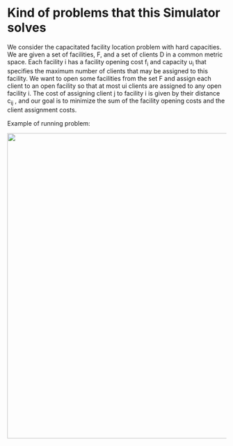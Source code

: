 # Kind of problems that this Simulator solves

We consider the capacitated facility location problem 
with hard capacities. We are given a set of facilities, 
F, and a set of clients D in a common metric space. 
Each facility i has a facility opening cost f<sub>i</sub> and 
capacity u<sub>i</sub> that specifies the maximum number of 
clients that may be assigned to this facility. We want
 to open some facilities from the set F and assign 
 each client to an open facility so that at most ui 
 clients are assigned to any open facility i. 
 The cost of assigning client j to facility i is 
 given by their distance c<sub>ij</sub> , and our goal is to 
 minimize the sum of the facility opening costs and 
 the client assignment costs.
 
 Example of running problem:
 
 <img src="media/Comput_Intel_course_pic1.gif" width="700">
 <!--![Running Problem](media/Comput_Intel_course_pic1.gif){:height="70px" width="40px"}
  {:height="700px" width="400px"} dfgeokgjsoeirgjl -->
 